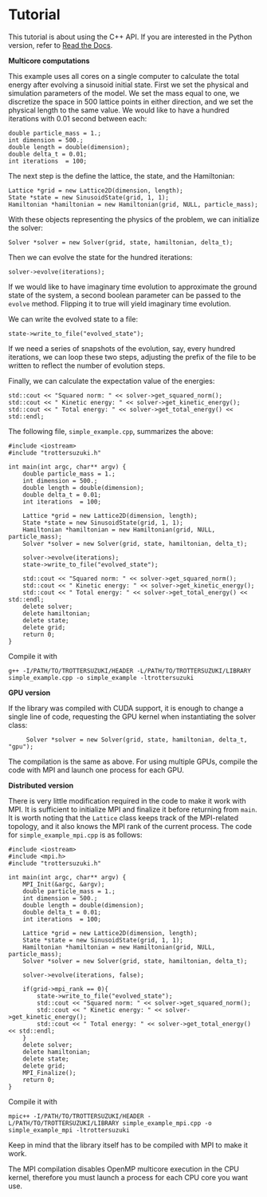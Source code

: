 Tutorial
========

This tutorial is about using the C++ API. If you are interested in the Python version, refer to [Read the Docs](https://trotter-suzuki-mpi.readthedocs.io/).

**Multicore computations**

This example uses all cores on a single computer to calculate the total energy after evolving a sinusoid initial state. First we set the physical and simulation parameters of the model. We set the mass equal to one, we discretize the space in 500 lattice points in either direction, and we set the physical length to the same value. We would like to have a hundred iterations with 0.01 second between each:

~~~~~~~~~~~~~~~{.cpp}
double particle_mass = 1.;
int dimension = 500.;
double length = double(dimension);
double delta_t = 0.01;
int iterations  = 100;
~~~~~~~~~~~~~~~

The next step is the define the lattice, the state, and the Hamiltonian:

~~~~~~~~~~~~~~~{.cpp}
Lattice *grid = new Lattice2D(dimension, length);
State *state = new SinusoidState(grid, 1, 1);
Hamiltonian *hamiltonian = new Hamiltonian(grid, NULL, particle_mass);
~~~~~~~~~~~~~~~

With these objects representing the physics of the problem, we can initialize the solver:

~~~~~~~~~~~~~~~{.cpp}
Solver *solver = new Solver(grid, state, hamiltonian, delta_t);
~~~~~~~~~~~~~~~

Then we can evolve the state for the hundred iterations:

~~~~~~~~~~~~~~~{.cpp}
solver->evolve(iterations);
~~~~~~~~~~~~~~~

If we would like to have imaginary time evolution to approximate the ground state of the system, a second boolean parameter can be passed to the `evolve` method. Flipping it to true will yield imaginary time evolution.

We can write the evolved state to a file:

~~~~~~~~~~~~~~~{.cpp}
state->write_to_file("evolved_state");
~~~~~~~~~~~~~~~

If we need a series of snapshots of the evolution, say, every hundred iterations, we can loop these two steps, adjusting the prefix of the file to be written to reflect the number of evolution steps.

Finally, we can calculate the expectation value of the energies:

~~~~~~~~~~~~~~~{.cpp}
std::cout << "Squared norm: " << solver->get_squared_norm();
std::cout << " Kinetic energy: " << solver->get_kinetic_energy();
std::cout << " Total energy: " << solver->get_total_energy() << std::endl;
~~~~~~~~~~~~~~~

The following file, `simple_example.cpp`, summarizes the above:

~~~~~~~~~~~~~~~{.cpp}
#include <iostream>
#include "trottersuzuki.h"

int main(int argc, char** argv) {
    double particle_mass = 1.;
    int dimension = 500.;
    double length = double(dimension);
    double delta_t = 0.01;
    int iterations  = 100;

    Lattice *grid = new Lattice2D(dimension, length);
    State *state = new SinusoidState(grid, 1, 1);
    Hamiltonian *hamiltonian = new Hamiltonian(grid, NULL, particle_mass);
    Solver *solver = new Solver(grid, state, hamiltonian, delta_t);

    solver->evolve(iterations);
    state->write_to_file("evolved_state");

    std::cout << "Squared norm: " << solver->get_squared_norm();
    std::cout << " Kinetic energy: " << solver->get_kinetic_energy();
    std::cout << " Total energy: " << solver->get_total_energy() << std::endl;
    delete solver;
    delete hamiltonian;
    delete state;
    delete grid;
    return 0;
}
~~~~~~~~~~~~~~~

Compile it with

~~~~~~~~~~~~~~~{.cpp}
g++ -I/PATH/TO/TROTTERSUZUKI/HEADER -L/PATH/TO/TROTTERSUZUKI/LIBRARY simple_example.cpp -o simple_example -ltrottersuzuki
~~~~~~~~~~~~~~~

**GPU version**

If the library was compiled with CUDA support, it is enough to change a single line of code, requesting the GPU kernel when instantiating the solver class:

~~~~~~~~~~~~~~~{.cpp}
     Solver *solver = new Solver(grid, state, hamiltonian, delta_t, "gpu");
~~~~~~~~~~~~~~~

The compilation is the same as above. For using multiple GPUs, compile the code with MPI and launch one process for each GPU.

**Distributed version**

There is very little modification required in the code to make it work with MPI. It is sufficient to initialize MPI and finalize it before returning from `main`. It is worth noting that the `Lattice` class keeps track of the MPI-related topology, and it also knows the MPI rank of the current process. The code for `simple_example_mpi.cpp` is as follows:


~~~~~~~~~~~~~~~{.cpp}
#include <iostream>
#include <mpi.h>
#include "trottersuzuki.h"

int main(int argc, char** argv) {
    MPI_Init(&argc, &argv);
    double particle_mass = 1.;
    int dimension = 500.;
    double length = double(dimension);
    double delta_t = 0.01;
    int iterations  = 100;

    Lattice *grid = new Lattice2D(dimension, length);
    State *state = new SinusoidState(grid, 1, 1);
    Hamiltonian *hamiltonian = new Hamiltonian(grid, NULL, particle_mass);
    Solver *solver = new Solver(grid, state, hamiltonian, delta_t);

    solver->evolve(iterations, false);

    if(grid->mpi_rank == 0){
        state->write_to_file("evolved_state");
        std::cout << "Squared norm: " << solver->get_squared_norm();
        std::cout << " Kinetic energy: " << solver->get_kinetic_energy();
        std::cout << " Total energy: " << solver->get_total_energy() << std::endl;
    }
    delete solver;
    delete hamiltonian;
    delete state;
    delete grid;
    MPI_Finalize();
    return 0;
}
~~~~~~~~~~~~~~~

Compile it with

~~~~~~~~~~~~~~~{.cpp}
mpic++ -I/PATH/TO/TROTTERSUZUKI/HEADER -L/PATH/TO/TROTTERSUZUKI/LIBRARY simple_example_mpi.cpp -o simple_example_mpi -ltrottersuzuki
~~~~~~~~~~~~~~~

Keep in mind that the library itself has to be compiled with MPI to make it work.

The MPI compilation disables OpenMP multicore execution in the CPU kernel, therefore you must launch a process for each CPU core you want use.

